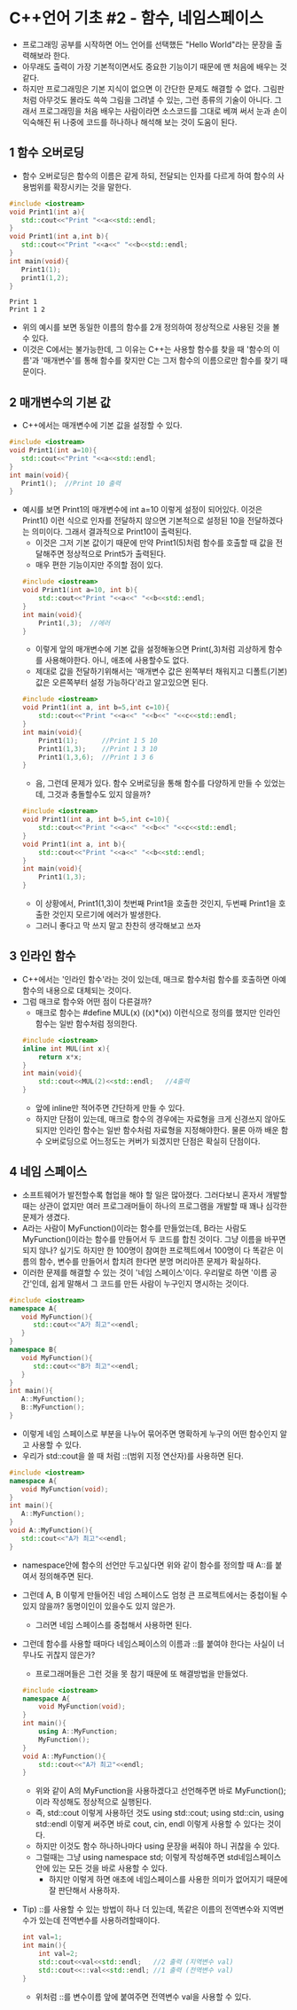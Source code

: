 # C++언어 기초 #2 - 함수, 네임스페이스
- 프로그래밍 공부를 시작하면 어느 언어를 선택했든 "Hello World"라는 문장을 출력해보라 한다.
- 아무래도 출력이 가장 기본적이면서도 중요한 기능이기 때문에 맨 처음에 배우는 것 같다.
- 하지만 프로그래밍은 기본 지식이 없으면 이 간단한 문제도 해결할 수 없다. 그림판처럼 아무것도 몰라도 쓱쓱 그림을 그려낼 수 있는, 그런 종류의 기술이 아니다. 그래서 프로그래밍을 처음 배우는 사람이라면 소스코드를 그대로 베껴 써서 눈과 손이 익숙해진 뒤 나중에 코드를 하나하나 해석해 보는 것이 도움이 된다.

## 1 함수 오버로딩
- 함수 오버로딩은 함수의 이름은 같게 하되, 전달되는 인자를 다르게 하여 함수의 사용범위를 확장시키는 것을 말한다.
``` C++
#include <iostream>
void Print1(int a){
   std::cout<<"Print "<<a<<std::endl;
}
void Print1(int a,int b){
   std::cout<<"Print "<<a<<" "<<b<<std::endl;
}
int main(void){
   Print1(1);
   print1(1,2);
}
```
```
Print 1
Print 1 2
```
- 위의 예시를 보면 동일한 이름의 함수를 2개 정의하여 정상적으로 사용된 것을 볼 수 있다.
- 이것은 C에서는 불가능한데, 그 이유는 C++는 사용할 함수를 찾을 때 '함수의 이름'과 '매개변수'를 통해 함수를 찾지만 C는 그저 함수의 이름으로만 함수를 찾기 때문이다.


## 2 매개변수의 기본 값
- C++에서는 매개변수에 기본 값을 설정할 수 있다.
``` C++
#include <iostream>
void Print1(int a=10){
   std::cout<<"Print "<<a<<std::endl;
}
int main(void){
   Print1();  //Print 10 출력
}
```
- 예시를 보면 Print1의 매개변수에 int a=10 이렇게 설정이 되어있다. 이것은 Print1() 이런 식으로 인자를 전달하지 않으면 기본적으로 설정된 10을 전달하겠다는 의미이다. 그래서 결과적으로 Print10이 출력된다.
    - 이것은 그저 기본 값이기 때문에 만약 Print1(5)처럼 함수를 호출할 때 값을 전달해주면 정상적으로 Print5가 출력된다.
    - 매우 편한 기능이지만 주의할 점이 있다.
    ``` C++
    #include <iostream>
    void Print1(int a=10, int b){
        std::cout<<"Print "<<a<<" "<<b<<std::endl;
    }
    int main(void){
        Print1(,3);  //에러
    }
    ```
    - 이렇게 앞의 매개변수에 기본 값을 설정해놓으면 Print(,3)처럼 괴상하게 함수를 사용해야한다. 아니, 애초에 사용할수도 없다.
    - 제대로 값을 전달하기위해서는  '매개변수 값은 왼쪽부터 채워지고 디폴트(기본)값은 오른쪽부터 설정 가능하다'라고 알고있으면 된다.
    ``` C++
    #include <iostream>
    void Print1(int a, int b=5,int c=10){
        std::cout<<"Print "<<a<<" "<<b<<" "<<c<<std::endl;
    }
    int main(void){
        Print1(1);      //Print 1 5 10
        Print1(1,3);    //Print 1 3 10
        Print1(1,3,6);  //Print 1 3 6
    }
    ```
    - 음, 그런데 문제가 있다. 함수 오버로딩을 통해 함수를 다양하게 만들 수 있었는데, 그것과 충돌할수도 있지 않을까?
    ``` C++
    #include <iostream>
    void Print1(int a, int b=5,int c=10){
        std::cout<<"Print "<<a<<" "<<b<<" "<<c<<std::endl;
    }
    void Print1(int a, int b){
        std::cout<<"Print "<<a<<" "<<b<<std::endl;
    }
    int main(void){
        Print1(1,3);
    }
    ```
    - 이 상황에서, Print1(1,3)이 첫번째 Print1을 호출한 것인지, 두번째 Print1을 호출한 것인지 모르기에 에러가 발생한다.
    - 그러니 좋다고 막 쓰지 말고 찬찬히 생각해보고 쓰자

## 3 인라인 함수
- C++에서는 '인라인 함수'라는 것이 있는데, 매크로 함수처럼 함수를 호출하면 아예 함수의 내용으로 대체되는 것이다.
- 그럼 매크로 함수와 어떤 점이 다른걸까?
    - 매크로 함수는 #define MUL(x) ((x)*(x)) 이런식으로 정의를 했지만 인라인 함수는 일반 함수처럼 정의한다.
    ``` C++
    #include <iostream>
    inline int MUL(int x){
        return x*x;
    }
    int main(void){
        std::cout<<MUL(2)<<std::endl;   //4출력
    }
    ```
    - 앞에 inline만 적어주면 간단하게 만들 수 있다.
    - 하지만 단점이 있는데, 매크로 함수의 경우에는 자료형을 크게 신경쓰지 않아도 되지만 인라인 함수는 일반 함수처럼 자료형을 지정해야한다. 물론 아까 배운 함수 오버로딩으로 어느정도는 커버가 되겠지만 단점은 확실히 단점이다.

## 4 네임 스페이스
- 소프트웨어가 발전할수록 협업을 해야 할 일은 많아졌다. 그러다보니 혼자서 개발할때는 상관이 없지만 여러 프로그래머들이 하나의 프로그램을 개발할 때 꽤나 심각한 문제가 생겼다.
- A라는 사람이 MyFunction()이라는 함수를 만들었는데, B라는 사람도 MyFunction()이라는 함수를 만들어서 두 코드를 합친 것이다. 그냥 이름을 바꾸면 되지 않나? 싶기도 하지만 한 100명이 참여한 프로젝트에서 100명이 다 똑같은 이름의 함수, 변수를 만들어서 합치려 한다면 분명 머리아픈 문제가 확실하다.
- 이러한 문제를 해결할 수 있는 것이 '네임 스페이스'이다. 우리말로 하면 '이름 공간'인데, 쉽게 말해서 그 코드를 만든 사람이 누구인지 명시하는 것이다.
``` C++
#include <iostream>
namespace A{
   void MyFunction(){
      std::cout<<"A가 최고"<<endl;
   }
}
namespace B{
   void MyFunction(){
      std::cout<<"B가 최고"<<endl;
   }
}
int main(){
   A::MyFunction();
   B::MyFunction();
}
```
- 이렇게 네임 스페이스로 부분을 나누어 묶어주면 명확하게 누구의 어떤 함수인지 알고 사용할 수 있다.
- 우리가 std::cout을 쓸 때 처럼 ::(범위 지정 연산자)를 사용하면 된다.
``` C++
#include <iostream>
namespace A{
   void MyFunction(void);
}
int main(){
   A::MyFunction();
}
void A::MyFunction(){
   std::cout<<"A가 최고"<<endl;
}
```
- namespace안에 함수의 선언만 두고싶다면 위와 같이 함수를 정의할 때 A::를 붙여서 정의해주면 된다.
- 그런데 A, B 이렇게 만들어진 네임 스페이스도 엄청 큰 프로젝트에서는 중첩이될 수 있지 않을까? 동명이인이 있을수도 있지 않은가.
    - 그러면 네임 스페이스를 중첩해서 사용하면 된다. 

- 그런데 함수를 사용할 때마다 네임스페이스의 이름과 ::를 붙여야 한다는 사실이 너무나도 귀찮지 않은가?
    - 프로그래머들은 그런 것을 못 참기 때문에 또 해결방법을 만들었다.
    ``` C++
    #include <iostream>
    namespace A{
        void MyFunction(void);
    }
    int main(){
        using A::MyFunction;
        MyFunction();
    }
    void A::MyFunction(){
        std::cout<<"A가 최고"<<endl;
    }
    ```
    - 위와 같이 A의 MyFunction을 사용하겠다고 선언해주면 바로 MyFunction();이라 작성해도 정상적으로 실행된다.
    - 즉, std::cout 이렇게 사용하던 것도 using std::cout; using std::cin, using std::endl 이렇게 써주면 바로 cout, cin, endl 이렇게 사용할 수 있다는 것이다.
    - 하지만 이것도 함수 하나하나마다 using 문장을 써줘야 하니 귀찮을 수 있다.
    - 그럴때는 그냥 using namespace std; 이렇게 작성해주면 std네임스페이스 안에 있는 모든 것을 바로 사용할 수 있다.
        - 하지만 이렇게 하면 애초에 네임스페이스를 사용한 의미가 없어지기 때문에 잘 판단해서 사용하자.

- Tip) ::를 사용할 수 있는 방법이 하나 더 있는데, 똑같은 이름의 전역변수와 지역변수가 있는데 전역변수를 사용하려할때이다.
    ``` C++
    int val=1;
    int main(){
        int val=2;
        std::cout<<val<<std::endl;   //2 출력 (지역변수 val)
        std::cout<<::val<<std::endl; //1 출력 (전역변수 val)
    }
    ```
    - 위처럼 ::를 변수이름 앞에 붙여주면 전역변수 val을 사용할 수 있다.

